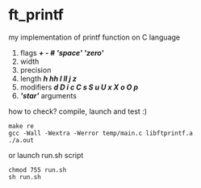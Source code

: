 # ft_printf
my implementation of printf function on C language

1. flags ___+ - # 'space' 'zero'___
2. width
3. precision
4. length ___h hh l ll j z___
5. modifiers ___d D i c C s S u U x X o O p___
6. ___'star'___ arguments

how to check?
compile, launch and test :)
```
make re
gcc -Wall -Wextra -Werror temp/main.c libftprintf.a
./a.out
```

or launch run.sh script
```
chmod 755 run.sh
sh run.sh
```
